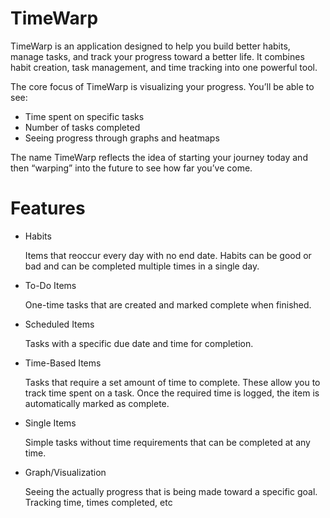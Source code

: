 # TimeWarp
TimeWarp is an application designed to help you build better habits, manage tasks, and track your progress toward a better life. It combines habit creation, task management, and time tracking into one powerful tool.

The core focus of TimeWarp is visualizing your progress. You’ll be able to see:

- Time spent on specific tasks
- Number of tasks completed
- Seeing progress through graphs and heatmaps

The name TimeWarp reflects the idea of starting your journey today and then “warping” into the future to see how far you’ve come.

# Features

- Habits

    Items that reoccur every day with no end date. Habits can be good or bad and can be completed multiple times in a single day.

- To-Do Items

    One-time tasks that are created and marked complete when finished.

- Scheduled Items

    Tasks with a specific due date and time for completion.

- Time-Based Items

    Tasks that require a set amount of time to complete. These allow you to track time spent on a task. Once the required time is logged, the item is automatically marked as complete.

- Single Items

    Simple tasks without time requirements that can be completed at any time.

- Graph/Visualization 

    Seeing the actually progress that is being made toward a specific goal. Tracking time, times completed, etc



